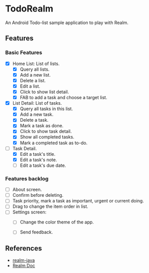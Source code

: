 # TodoRealm
An Android Todo-list sample application to play with Realm.

## Features
### Basic Features
- [x] Home List: List of lists.
    - [x] Query all lists.
    - [x] Add a new list.
    - [x] Delete a list.
    - [x] Edit a list.
    - [x] Click to show list detail.
    - [x] FAB to add a task and choose a target list.
- [x] List Detail: List of tasks.
    - [x] Query all tasks in this list.
    - [x] Add a new task.
    - [x] Delete a task.
    - [x] Mark a task as done.
    - [x] Click to show task detail.
    - [x] Show all completed tasks.
    - [x] Mark a completed task as to-do.
- [ ] Task Detail.
    - [x] Edit a task's title.
    - [x] Edit a task's note.
    - [ ] Edit a task's due date.

### Features backlog
- [ ] About screen.
- [ ] Confirm before deleting.
- [ ] Task priority, mark a task as important, urgent or current doing.
- [ ] Drag to change the item order in list.
- [ ] Settings screen:
    - [ ] Change the color theme of the app.
    - [ ] Send feedback.


## References
- [realm-java](https://github.com/realm/realm-java)
- [Realm Doc](https://realm.io/docs/java/latest/)